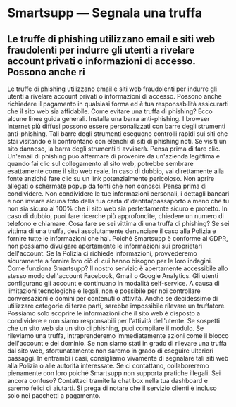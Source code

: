 # Smartsupp — Segnala una truffa
## Le truffe di phishing utilizzano email e siti web fraudolenti per indurre gli utenti a rivelare account privati o informazioni di accesso. Possono anche ri
Le truffe di phishing utilizzano email e siti web fraudolenti per indurre gli utenti a rivelare account privati o informazioni di accesso. Possono anche richiedere il pagamento in qualsiasi forma ed è tua responsabilità assicurarti che il sito web sia affidabile.
Come evitare una truffa di phishing? Ecco alcune linee guida generali.
Installa una barra anti-phishing. I browser Internet più diffusi possono essere personalizzati con barre degli strumenti anti-phishing. Tali barre degli strumenti eseguono controlli rapidi sui siti che stai visitando e li confrontano con elenchi di siti di phishing noti. Se visiti un sito dannoso, la barra degli strumenti ti avviserà.
Pensa prima di fare clic. Un'email di phishing può affermare di provenire da un'azienda legittima e quando fai clic sul collegamento al sito web, potrebbe sembrare esattamente come il sito web reale. In caso di dubbio, vai direttamente alla fonte anziché fare clic su un link potenzialmente pericoloso. Non aprire allegati o schermate popup da fonti che non conosci.
Pensa prima di condividere. Non condividere le tue informazioni personali, i dettagli bancari e non inviare alcuna foto della tua carta d'identità/passaporto a meno che tu non sia sicuro al 100% che il sito web sia perfettamente sicuro e protetto. In caso di dubbio, puoi fare ricerche più approfondite, chiedere un numero di telefono e chiamare.
Cosa fare se sei vittima di una truffa di phishing?
Se sei vittima di una truffa, devi assolutamente denunciare il caso alla Polizia e fornire tutte le informazioni che hai. Poiché Smartsupp è conforme al GDPR, non possiamo divulgare apertamente le informazioni sui proprietari dell'account. Se la Polizia ci richiede informazioni, provvederemo sicuramente a fornire loro ciò di cui hanno bisogno per le loro indagini.
Come funziona Smartsupp?
Il nostro servizio è apertamente accessibile allo stesso modo dell'account Facebook, Gmail o Google Analytics. Gli utenti configurano gli account e continuano in modalità self-service. A causa di limitazioni tecnologiche e legali, non è possibile per noi controllare conversazioni e domini per contenuti o attività. Anche se decidessimo di utilizzare categorie di terze parti, sarebbe impossibile rilevare un truffatore. Possiamo solo scoprire le informazioni che il sito web è disposto a condividere e non siamo responsabili per l'attività dell'utente.
Se sospetti che un sito web sia un sito di phishing, puoi compilare il modulo. Se rileviamo una truffa, intraprenderemo immediatamente azioni come il blocco dell'account e del dominio. Se non siamo stati in grado di rilevare una truffa dal sito web, sfortunatamente non saremo in grado di eseguire ulteriori passaggi.
In entrambi i casi, consigliamo vivamente di segnalare tali siti web alla Polizia o alle autorità interessate. Se ci contattano, collaboreremo pienamente con loro poiché Smartsupp non supporta pratiche illegali.
Sei ancora confuso? Contattaci tramite la chat box nella tua dashboard e saremo felici di aiutarti. Si prega di notare che il servizio clienti è incluso solo nei pacchetti a pagamento.


